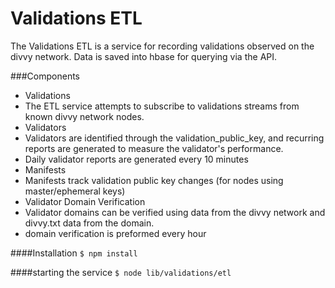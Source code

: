 Validations ETL
==================

The Validations ETL is a service for recording validations observed on the divvy network.  Data is saved into hbase for querying via the API.


###Components

* Validations
 * The ETL service attempts to subscribe to validations streams from known divvy network nodes.
* Validators
 * Validators are identified through the validation_public_key, and recurring reports are generated to measure the validator's performance.
 * Daily validator reports are generated every 10 minutes
* Manifests
 * Manifests track validation public key changes (for nodes using master/ephemeral keys)
* Validator Domain Verification
 * Validator domains can be verified using data from the divvy network and divvy.txt data from the domain.
 * domain verification is preformed every hour

####Installation
`$ npm install`

####starting the service
`$ node lib/validations/etl`
